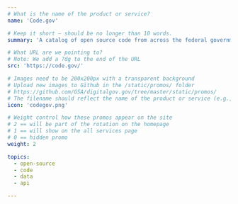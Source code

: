 ```yaml
---
# What is the name of the product or service?
name: 'Code.gov'

# Keep it short — should be no longer than 10 words.
summary: 'A catalog of open source code from across the federal government.'

# What URL are we pointing to?
# Note: We add a ?dg to the end of the URL
src: 'https://code.gov/'

# Images need to be 200x200px with a transparent background
# Upload new images to Github in the /static/promos/ folder
# https://github.com/GSA/digitalgov.gov/tree/master/static/promos/
# The filename should reflect the name of the product or service (e.g., challenge-gov.png)
icon: 'codegov.png'

# Weight control how these promos appear on the site
# 2 == will be part of the rotation on the homepage
# 1 == will show on the all services page
# 0 == hidden promo
weight: 2

topics:
  - open-source
  - code
  - data
  - api

---
```

